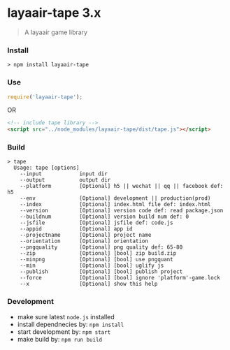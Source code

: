 # layaair-tape 3.x
> A layaair game library

### Install
```
> npm install layaair-tape
```

### Use
```js
require('layaair-tape');
```

OR

```html
<!-- include tape library -->
<script src="../node_modules/layaair-tape/dist/tape.js"></script>
```

### Build
```
> tape
  Usage: tape [options]
    --input            input dir
    --output           output dir
    --platform         [Optional] h5 || wechat || qq || facebook def: h5
    --env              [Optional] development || production(prod)
    --index            [Optional] index.html file def: index.html
    --version          [Optional] version code def: read package.json
    --buildnum         [Optional] version build num def: 0
    --jsfile           [Optional] jsfile def: code.js
    --appid            [Optional] app id
    --projectname      [Optional] project name
    --orientation      [Optional] orientation
    --pngquality       [Optional] png quality def: 65-80
    --zip              [Optional] [bool] zip build.zip
    --minpng           [Optional] [bool] use pngquant
    --min              [Optional] [bool] uglify js
    --publish          [Optional] [bool] publish project
    --force            [Optional] [bool] ignore 'platform'-game.lock
    --x                [Optional] show this help
```

### Development
* make sure latest `node.js` installed
* install dependnecies by: `npm install`
* start development by: `npm start`
* make build by: `npm run build` 